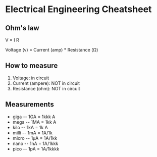 # Electrical Engineering Cheatsheet

## Ohm's law

V = I R

Voltage (v) = Current (amp) * Resistance (Ω)


## How to measure

1. Voltage: in circuit
1. Current (ampere): NOT in circuit
1. Resistance (ohm): NOT in circuit


## Measurements

- giga  -- 1GA = 1kkk A
- mega  -- 1MA = 1kk A
- kilo  -- 1kA = 1k A
- milli -- 1mA = 1A/1k
- micro -- 1μA = 1A/1kk
- nano  -- 1nA = 1A/1kkk
- pico  -- 1pA = 1A/1kkkk
